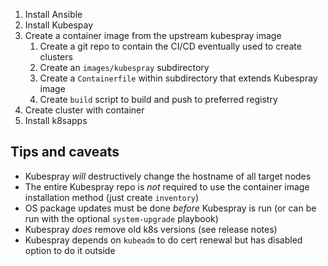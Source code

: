 1. Install Ansible
2. Install Kubespay
3. Create a container image from the upstream kubespray image
	1. Create a git repo to contain the CI/CD eventually used to create clusters
	2. Create an `images/kubespray` subdirectory
	3. Create a `Containerfile` within subdirectory that extends Kubespray image
	4. Create `build` script to build and push to preferred registry
4. Create cluster with container
5. Install k8sapps

## Tips and caveats

- Kubespray *will* destructively change the hostname of all target nodes
- The entire Kubespray repo is *not* required to use the container image installation method (just create `inventory`)
- OS package updates must be done *before* Kubespray is run (or can be run with the optional `system-upgrade` playbook)
- Kubespray *does* remove old k8s versions (see release notes)
- Kubespray depends on `kubeadm` to do cert renewal but has disabled option to do it outside